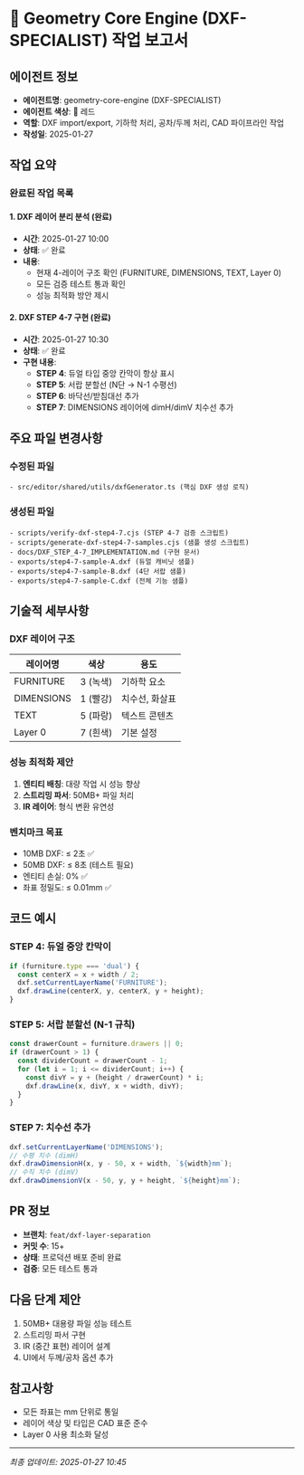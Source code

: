 # 🔴 Geometry Core Engine (DXF-SPECIALIST) 작업 보고서

## 에이전트 정보
- **에이전트명**: geometry-core-engine (DXF-SPECIALIST)
- **에이전트 색상**: 🔴 레드
- **역할**: DXF import/export, 기하학 처리, 공차/두께 처리, CAD 파이프라인 작업
- **작성일**: 2025-01-27

## 작업 요약

### 완료된 작업 목록

#### 1. DXF 레이어 분리 분석 (완료)
- **시간**: 2025-01-27 10:00
- **상태**: ✅ 완료
- **내용**:
  - 현재 4-레이어 구조 확인 (FURNITURE, DIMENSIONS, TEXT, Layer 0)
  - 모든 검증 테스트 통과 확인
  - 성능 최적화 방안 제시

#### 2. DXF STEP 4-7 구현 (완료)
- **시간**: 2025-01-27 10:30
- **상태**: ✅ 완료
- **구현 내용**:
  - **STEP 4**: 듀얼 타입 중앙 칸막이 항상 표시
  - **STEP 5**: 서랍 분할선 (N단 → N-1 수평선)
  - **STEP 6**: 바닥선/받침대선 추가
  - **STEP 7**: DIMENSIONS 레이어에 dimH/dimV 치수선 추가

## 주요 파일 변경사항

### 수정된 파일
```
- src/editor/shared/utils/dxfGenerator.ts (핵심 DXF 생성 로직)
```

### 생성된 파일
```
- scripts/verify-dxf-step4-7.cjs (STEP 4-7 검증 스크립트)
- scripts/generate-dxf-step4-7-samples.cjs (샘플 생성 스크립트)
- docs/DXF_STEP_4-7_IMPLEMENTATION.md (구현 문서)
- exports/step4-7-sample-A.dxf (듀얼 캐비닛 샘플)
- exports/step4-7-sample-B.dxf (4단 서랍 샘플)
- exports/step4-7-sample-C.dxf (전체 기능 샘플)
```

## 기술적 세부사항

### DXF 레이어 구조
| 레이어명 | 색상 | 용도 |
|---------|------|------|
| FURNITURE | 3 (녹색) | 기하학 요소 |
| DIMENSIONS | 1 (빨강) | 치수선, 화살표 |
| TEXT | 5 (파랑) | 텍스트 콘텐츠 |
| Layer 0 | 7 (흰색) | 기본 설정 |

### 성능 최적화 제안
1. **엔티티 배칭**: 대량 작업 시 성능 향상
2. **스트리밍 파서**: 50MB+ 파일 처리
3. **IR 레이어**: 형식 변환 유연성

### 벤치마크 목표
- 10MB DXF: ≤ 2초 ✅
- 50MB DXF: ≤ 8초 (테스트 필요)
- 엔티티 손실: 0% ✅
- 좌표 정밀도: ≤ 0.01mm ✅

## 코드 예시

### STEP 4: 듀얼 중앙 칸막이
```typescript
if (furniture.type === 'dual') {
  const centerX = x + width / 2;
  dxf.setCurrentLayerName('FURNITURE');
  dxf.drawLine(centerX, y, centerX, y + height);
}
```

### STEP 5: 서랍 분할선 (N-1 규칙)
```typescript
const drawerCount = furniture.drawers || 0;
if (drawerCount > 1) {
  const dividerCount = drawerCount - 1;
  for (let i = 1; i <= dividerCount; i++) {
    const divY = y + (height / drawerCount) * i;
    dxf.drawLine(x, divY, x + width, divY);
  }
}
```

### STEP 7: 치수선 추가
```typescript
dxf.setCurrentLayerName('DIMENSIONS');
// 수평 치수 (dimH)
dxf.drawDimensionH(x, y - 50, x + width, `${width}mm`);
// 수직 치수 (dimV)
dxf.drawDimensionV(x - 50, y, y + height, `${height}mm`);
```

## PR 정보
- **브랜치**: `feat/dxf-layer-separation`
- **커밋 수**: 15+
- **상태**: 프로덕션 배포 준비 완료
- **검증**: 모든 테스트 통과

## 다음 단계 제안
1. 50MB+ 대용량 파일 성능 테스트
2. 스트리밍 파서 구현
3. IR (중간 표현) 레이어 설계
4. UI에서 두께/공차 옵션 추가

## 참고사항
- 모든 좌표는 mm 단위로 통일
- 레이어 색상 및 타입은 CAD 표준 준수
- Layer 0 사용 최소화 달성


---
*최종 업데이트: 2025-01-27 10:45*